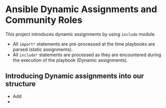 # Ansible Dynamic Assignments and Community Roles

 This project introduces dynamic assignments by using `include` module.
  - All `import*` statements are pre-processed at the time playbooks are parsed (static assignments).
  - All `include*` statements are processed as they are encountered during the execution of the playbook (Dynamic assignments).
  
  ## Introducing Dynamic assignments into our structure
  - Add 
  - 

